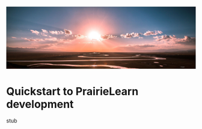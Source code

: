 ![decorative image of a picturesque prairie](../../images/header.jpg)

# Quickstart to PrairieLearn development

stub